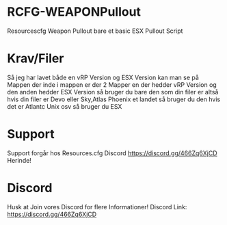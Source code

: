 # RCFG-WEAPONPullout
Resourcescfg Weapon Pullout bare et basic ESX Pullout Script

# Krav/Filer

Så jeg har lavet både en vRP Version og ESX Version kan man se på Mappen der inde i mappen er der 2 Mapper en der hedder vRP Version og den anden hedder ESX Version så bruger du bare den som din filer er altså hvis din filer er Devo eller Sky,Atlas Phoenix et landet så bruger du den hvis det er Atlantc Unix osv så bruger du ESX

# Support

Support forgår hos Resources.cfg Discord https://discord.gg/466Zq6XjCD Herinde!

# Discord

Husk at Join vores Discord for flere Informationer! Discord Link: https://discord.gg/466Zq6XjCD
